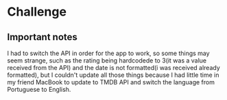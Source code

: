 # Challenge
## Important notes
I had to switch the API in order for the app to work, so some things may seem strange, such as the rating being hardcodede to 3(it was a value received from the API) and the date is not formatted(i was received already formatted), but I couldn't update all those things because I had little time in my friend MacBook to update to TMDB API and switch the language from Portuguese to English.
